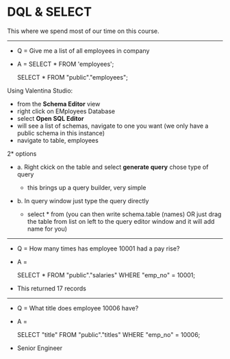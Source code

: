 # DQL & SELECT 

This where we spend most of our time on this course.

---

- Q = Give me a list of all employees in company 
- A = SELECT * FROM 'employees';

    SELECT
    	*
    FROM "public"."employees";

Using Valentina Studio: 

- from the **Schema Editor** view
- right click on EMployees Database
- select **Open SQL Editor**
- will see a list of schemas, navigate to one you want (we only have a public schema in this instance)
- navigate to table, employees

2* options

- a. Right ckick on the table and select **generate query** chose type of query 
  - this brings up a query builder, very simple

- b. In query window just type the query directly 
  - select * from (you can then write schema.table (names) OR just drag the table from list on left to the query editor window and it will add name for you)

---

- Q = How many times has employee 10001 had a pay rise? 
- A = 

    SELECT
	*
    FROM "public"."salaries"
    WHERE 
        "emp_no" = 10001;

- This returned 17 records 

---

- Q = What title does employee 10006 have? 
- A = 

    SELECT
        "title"
    FROM "public"."titles"
    WHERE 
        "emp_no" = 10006;

- Senior Engineer 